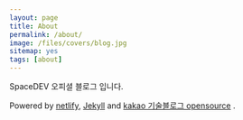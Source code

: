 ```yaml
---
layout: page
title: About
permalink: /about/
image: /files/covers/blog.jpg
sitemap: yes
tags: [about]
---
```


SpaceDEV 오피셜 블로그 입니다.

Powered by [netlify](https://www.netlify.com/), [Jekyll](https://jekyllrb.com) and [kakao 기술블로그 opensource](https://github.com/saltfactory/kakao.github.io) .

